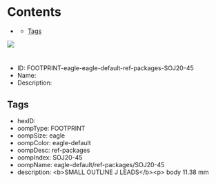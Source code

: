 



Contents
========

* [](#)
	* [Tags](#tags)
  
![][im]
# 

- ID: FOOTPRINT-eagle-eagle-default-ref-packages-SOJ20-45
- Name: 
- Description: 

## Tags

- hexID: 
- oompType: FOOTPRINT
- oompSize: eagle
- oompColor: eagle-default
- oompDesc: ref-packages
- oompIndex: SOJ20-45
- oompName: eagle-default/ref-packages/SOJ20-45
- description: &lt;b&gt;SMALL OUTLINE J LEADS&lt;/b&gt;&lt;p&gt;&#xD;
body 11.38 mm



[im]: image.png
